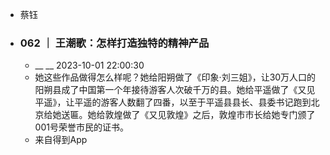 - 蔡钰
- ### 062 ｜ 王潮歌：怎样打造独特的精神产品
    - __ __ 2023-10-01 22:00:30
    - 她这些作品做得怎么样呢？她给阳朔做了《印象·刘三姐》，让30万人口的阳朔县成了中国第一个年接待游客人次破千万的县。她给平遥做了《又见平遥》，让平遥的游客人数翻了四番，以至于平遥县县长、县委书记跑到北京给她送匾。她给敦煌做了《又见敦煌》之后，敦煌市市长给她专门颁了001号荣誉市民的证书。
    - 来自得到App
